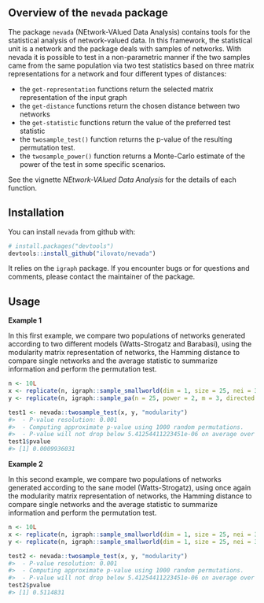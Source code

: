 
<!-- README.md is generated from README.Rmd. Please edit that file -->
Overview of the `nevada` package
--------------------------------

The package `nevada` (NEtwork-VAlued Data Analysis) contains tools for the statistical analysis of network-valued data. In this framework, the statistical unit is a network and the package deals with samples of networks. With nevada it is possible to test in a non-parametric manner if the two samples came from the same population via two test statistics based on three matrix representations for a network and four different types of distances:

-   the `get-representation` functions return the selected matrix representation of the input graph
-   the `get-distance` functions return the chosen distance between two networks
-   the `get-statistic` functions return the value of the preferred test statistic
-   the `twosample_test()` function returns the p-value of the resulting permutation test.
-   the `twosample_power()` function returns a Monte-Carlo estimate of the power of the test in some specific scenarios.

See the vignette *NEtwork-VAlued Data Analysis* for the details of each function.

Installation
------------

You can install `nevada` from github with:

``` r
# install.packages("devtools")
devtools::install_github("ilovato/nevada")
```

It relies on the `igraph` package. If you encounter bugs or for questions and comments, please contact the maintainer of the package.

Usage
-----

**Example 1**

In this first example, we compare two populations of networks generated according to two different models (Watts-Strogatz and Barabasi), using the modularity matrix representation of networks, the Hamming distance to compare single networks and the average statistic to summarize information and perform the permutation test.

``` r
n <- 10L
x <- replicate(n, igraph::sample_smallworld(dim = 1, size = 25, nei = 3, p = 0.05), simplify = FALSE)
y <- replicate(n, igraph::sample_pa(n = 25, power = 2, m = 3, directed = FALSE), simplify = FALSE)

test1 <- nevada::twosample_test(x, y, "modularity")
#>  - P-value resolution: 0.001
#>  - Computing approximate p-value using 1000 random permutations.
#>  - P-value will not drop below 5.41254411223451e-06 on average over repeated Monte-Carlo estimates.
test1$pvalue
#> [1] 0.0009936031
```

**Example 2**

In this second example, we compare two populations of networks generated according to the sane model (Watts-Strogatz), using once again the modularity matrix representation of networks, the Hamming distance to compare single networks and the average statistic to summarize information and perform the permutation test.

``` r
n <- 10L
x <- replicate(n, igraph::sample_smallworld(dim = 1, size = 25, nei = 3, p = 0.05), simplify = FALSE)
y <- replicate(n, igraph::sample_smallworld(dim = 1, size = 25, nei = 3, p = 0.05), simplify = FALSE)

test2 <- nevada::twosample_test(x, y, "modularity")
#>  - P-value resolution: 0.001
#>  - Computing approximate p-value using 1000 random permutations.
#>  - P-value will not drop below 5.41254411223451e-06 on average over repeated Monte-Carlo estimates.
test2$pvalue
#> [1] 0.5114831
```

